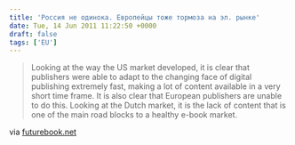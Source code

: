 ```yaml
---
title: 'Россия не одинока. Европейцы тоже тормоза на эл. рынке'
date: Tue, 14 Jun 2011 11:22:50 +0000
draft: false
tags: ['EU']
---
```


> Looking at the way the US market developed, it is clear that publishers were able to adapt to the changing face of digital publishing extremely fast, making a lot of content available in a very short time frame. It is also clear that European publishers are unable to do this. Looking at the Dutch market, it is the lack of content that is one of the main road blocks to a healthy e-book market.

via [futurebook.net](http://futurebook.net/content/difference-between-us-and-eu-digital-markets-%E2%80%93-need-new-approach)